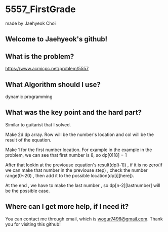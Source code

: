 # 5557_FirstGrade

made by Jaehyeok Choi

## Welcome to Jaehyeok's github!

## What is the problem?

https://www.acmicpc.net/problem/5557

## What Algorithm should I use?

dynamic programming

## What was the key point and the hard part?

Similar to guitarist that I solved.

Make 2d dp array. Row will be the number's location and col will be the result of the equation.

Make 1 for the first number location. For example in the example in the problem, we can see that first number is 8, so dp[0][8] = 1

After that lookin at the previouse equation's result(dp[i-1]) , if it is no zero(if we can make that number in the previouse step) , check the number range(0~20) , then add it to the possible location(dp[i][here]).

At the end , we have to make the last number , so dp[n-2][lastnumber] will be the possible case.

## Where can I get more help, if I need it?

You can contact me through email, which is wogur7496@gmail.com.
Thank you for visiting this github!
